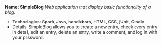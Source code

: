 **Name: SimpleBlog**
*Web application that display basic functionality of a blog.*
- Technologies: Spark, Java, handlebars, HTML, CSS, jUnit, Gradle.
- Details: SimpleBlog allows you to create a new entry, check every entry in detail, edit an entry, delete an entry, write a comment, and log in with your password.
